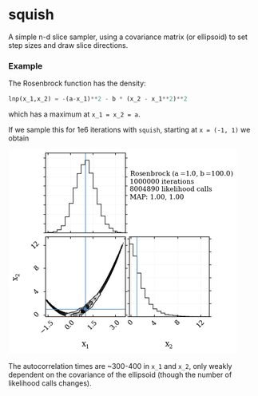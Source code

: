 # squish


A simple n-d slice sampler, using a covariance matrix (or ellipsoid) to set step sizes and draw slice directions.

### Example

The Rosenbrock function has the density:
```python
lnp(x_1,x_2) = -(a-x_1)**2 - b * (x_2 - x_1**2)**2
```
which has a maximum at `x_1 = x_2 = a`.

If we sample this for 1e6 iterations with `squish`,
starting at `x = (-1, 1)` we obtain

![Rosenbrock](squish/rosenbrock.png?raw=True "Rosenbrock with squish")

The autocorrelation times are ~300-400 in `x_1` and `x_2`, only weakly dependent on the covariance of the ellipsoid (though the number of likelihood calls changes).
